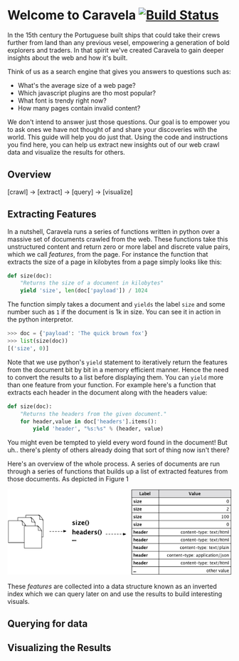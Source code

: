 Welcome to Caravela
[![Build Status](https://travis-ci.org/mozilla/caravela.png)](https://travis-ci.org/mozilla/caravela)
====================

In the 15th century the Portuguese built ships that could take their crews further from land than any previous vesel, empowering a generation of bold explorers and traders. In that spirit we've created Caravela to gain deeper insights about the web and how it's built. 

Think of us as a search engine that gives you answers to questions such as:

* What's the average size of a web page?
* Which javascript plugins are tho most popular?
* What font is trendy right now?
* How many pages contain invalid content?

We don't intend to answer just those questions. Our goal is to empower you to ask ones we have not thought of and share your discoveries with the world. This guide will help you do just that.  Using the code and instructions you find here, you can help us extract new insights  out of our web crawl data and visualize the results for others.


Overview
-------------


[crawl] -> [extract] -> [query] -> [visualize]


Extracting Features
-------------

In a nutshell, Caravela runs a series of functions written in python over a massive set of  documents crawled from the web. These functions take this unstructured content and return zero or more label and discrete value pairs, which we call *features*,  from the page.   For instance the function that extracts the size of a page in kilobytes from a page simply looks like this:

```python
def size(doc):
    "Returns the size of a document in kilobytes"
    yield 'size', len(doc['payload']) / 1024
```

The function simply takes a document and `yields` the label `size` and some number such as `1` if the document is 1k in size. You can see it in action in the python interpretor.

```python
>>> doc = {'payload': 'The quick brown fox'}
>>> list(size(doc))
[('size', 0)]
```

Note that we use python's `yield` statement to iteratively return the features from the document bit by bit in a memory efficient manner.  Hence the need to  convert the results  to a list before displaying them. You can `yield` more than one feature from your function. For example here's a function that extracts each header in the document along with the headers value:

```python
def size(doc):
    "Returns the headers from the given document."
    for header,value in doc['headers'].items():
        yield 'header', "%s:%s" % (header, value)
```

You might even be tempted to yield every word found in the document! But uh.. there's plenty of others already doing that sort of thing now isn't there?

Here's an overview of the whole process. A series of documents are run through a  series of functions that builds up a list of extracted features from those documents. As depicted in Figure 1

![Figure 1: Extraction Overview](/docs/imgs/extraction_overview.png "Figure 1: Extraction Overview")


These *features* are collected into a data structure known as an inverted index which we can query later on and use the results to build interesting visuals.


Querying for data
----------------------

Visualizing the Results
---------------------------
